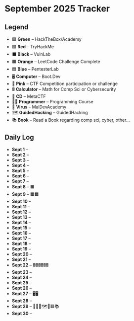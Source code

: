 # September 2025 Tracker

## Legend
- 🟩 **Green**         – HackTheBox/Academy 
- 🟥 **Red**           – TryHackMe  
- ⬛ **Black**         – VulnLab  
- 🟧 **Orange**        – LeetCode Challenge Complete  
- 🟦 **Blue**          – PentesterLab
- 🖥️ **Computer**      – Boot.Dev
- 💖 **Pink**          – CTF Competition participation or challenge
- 🖩  **Calculator**    – Math for Comp Sci or Cybersecurity
- 💽 **CD**            – MetaCTF
- 🧑‍💻 **Programmer**    – Programming Course
- 👾 **Virus**         – MalDevAcademy
- 🗺️ **GuidedHacking** – GuidedHacking
- 📚️ **Book**          – Read a Book regarding comp sci, cyber, other...      
 



## Daily Log
- **Sept 1** –  
- **Sept 2** –  
- **Sept 3** –  
- **Sept 4** –  
- **Sept 5** –  
- **Sept 6** –  
- **Sept 7** –  
- **Sept 8** – 🟧  
- **Sept 9** – 🟧🟧 
- **Sept 10** –  
- **Sept 11** –  
- **Sept 12** –  
- **Sept 13** –  
- **Sept 14** –  
- **Sept 15** –  
- **Sept 16** –  
- **Sept 17** –  
- **Sept 18** –  
- **Sept 19** –  
- **Sept 20** –  
- **Sept 21** –  
- **Sept 22** –  🖩🖩🖩🖩🖩🖩
- **Sept 23** –  
- **Sept 24** –  
- **Sept 25** –  
- **Sept 26** –  
- **Sept 27** – 🖥️🖥️
- **Sept 28** –  
- **Sept 29** –  🧑‍💻👾🗺️💖🟥📚️
- **Sept 30** –  

